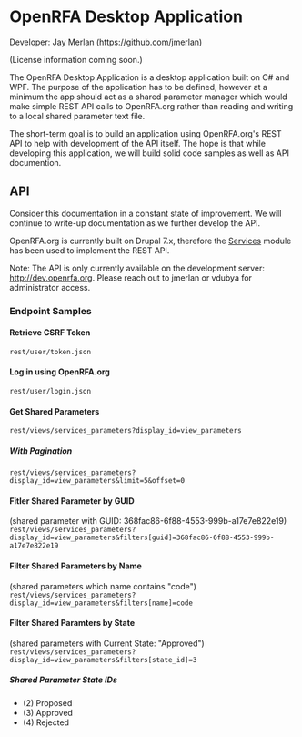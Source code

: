# OpenRFA Desktop Application

Developer: Jay Merlan (https://github.com/jmerlan)

(License information coming soon.)

The OpenRFA Desktop Application is a desktop application built on C# and WPF. The purpose of the application has to be defined, however at a minimum the app should act as a shared parameter manager which would make simple REST API calls to OpenRFA.org rather than reading and writing to a local shared parameter text file.

The short-term goal is to build an application using OpenRFA.org's REST API to help with development of the API itself. The hope is that while developing this application, we will build solid code samples as well as API documention.

## API
Consider this documentation in a constant state of improvement. We will continue to write-up documentation as we further develop the API.

OpenRFA.org is currently built on Drupal 7.x, therefore the [Services](https://www.drupal.org/project/services) module has been used to implement the REST API.

Note: The API is only currently available on the development server: http://dev.openrfa.org. Please reach out to jmerlan or vdubya for administrator access.

### Endpoint Samples

#### Retrieve CSRF Token
```rest/user/token.json```

#### Log in using OpenRFA.org
```rest/user/login.json```

#### Get Shared Parameters
```rest/views/services_parameters?display_id=view_parameters```
##### With Pagination
```rest/views/services_parameters?display_id=view_parameters&limit=5&offset=0```

#### Fitler Shared Parameter by GUID
(shared parameter with GUID: 368fac86-6f88-4553-999b-a17e7e822e19)
```rest/views/services_parameters?display_id=view_parameters&filters[guid]=368fac86-6f88-4553-999b-a17e7e822e19```

#### Filter Shared Parameters by Name 
(shared parameters which name contains "code")
```rest/views/services_parameters?display_id=view_parameters&filters[name]=code```

#### Filter Shared Paramters by State
(shared parameters with Current State: "Approved")
```rest/views/services_parameters?display_id=view_parameters&filters[state_id]=3```

##### Shared Parameter State IDs
- (2) Proposed
- (3) Approved
- (4) Rejected
